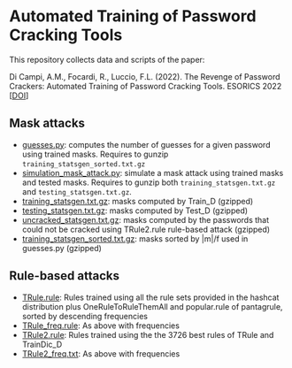 # Automated Training of Password Cracking Tools

This repository collects data and scripts of the paper: 

Di Campi, A.M., Focardi, R., Luccio, F.L. (2022). 
The Revenge of Password Crackers: Automated Training of Password Cracking Tools. ESORICS 2022 [[DOI](https://doi.org/10.1007/978-3-031-17146-8_16)]

## Mask attacks

- [guesses.py](https://github.com/focardi/PasswordCrackingTraining/blob/master/masks/guesses.py): computes the number of guesses for a given password using trained masks. Requires to gunzip `training_statsgen_sorted.txt.gz`
- [simulation_mask_attack.py](https://github.com/focardi/PasswordCrackingTraining/blob/master/masks/simulation_mask_attack.py): simulate a mask attack using trained masks and tested masks. Requires to gunzip both `training_statsgen.txt.gz` and `testing_statsgen.txt.gz`.
- [training_statsgen.txt.gz](https://github.com/focardi/PasswordCrackingTraining/blob/master/masks/training_statsgen.txt.gz): masks computed by Train_D (gzipped)
- [testing_statsgen.txt.gz](https://github.com/focardi/PasswordCrackingTraining/blob/master/masks/testing_statsgen.txt.gz): masks computed by Test_D (gzipped)
- [uncracked_statsgen.txt.gz](https://github.com/focardi/PasswordCrackingTraining/blob/master/masks/uncracked_statsgen.txt.gz): masks computed by the passwords that could not be cracked using TRule2.rule rule-based attack (gzipped)
- [training_statsgen_sorted.txt.gz](https://github.com/focardi/PasswordCrackingTraining/blob/master/masks/training_statsgen_sorted.txt.gz): masks sorted by |m|/f used in guesses.py (gzipped)

## Rule-based attacks

- [TRule.rule](https://github.com/focardi/PasswordCrackingTraining/blob/master/rules/TRule.rule): Rules trained using all the rule sets provided in the hashcat distribution plus OneRuleToRuleThemAll and popular.rule of pantagrule, sorted by descending frequencies
- [TRule_freq.rule](https://github.com/focardi/PasswordCrackingTraining/blob/master/rules/TRule_freq.rule): As above with frequencies
- [TRule2.rule](https://github.com/focardi/PasswordCrackingTraining/blob/master/rules/TRule2.rule): Rules trained using the the 3726 best rules of TRule and TrainDic_D
- [TRule2_freq.txt](https://github.com/focardi/PasswordCrackingTraining/blob/master/rules/TRule2_freq.rule): As above with frequencies
